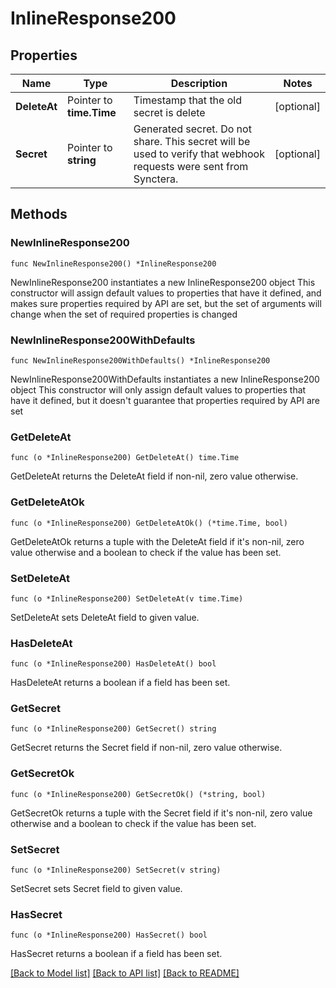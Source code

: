 # InlineResponse200

## Properties

Name | Type | Description | Notes
------------ | ------------- | ------------- | -------------
**DeleteAt** | Pointer to **time.Time** | Timestamp that the old secret is delete | [optional] 
**Secret** | Pointer to **string** | Generated secret. Do not share. This secret will be used to verify that webhook requests were sent from Synctera. | [optional] 

## Methods

### NewInlineResponse200

`func NewInlineResponse200() *InlineResponse200`

NewInlineResponse200 instantiates a new InlineResponse200 object
This constructor will assign default values to properties that have it defined,
and makes sure properties required by API are set, but the set of arguments
will change when the set of required properties is changed

### NewInlineResponse200WithDefaults

`func NewInlineResponse200WithDefaults() *InlineResponse200`

NewInlineResponse200WithDefaults instantiates a new InlineResponse200 object
This constructor will only assign default values to properties that have it defined,
but it doesn't guarantee that properties required by API are set

### GetDeleteAt

`func (o *InlineResponse200) GetDeleteAt() time.Time`

GetDeleteAt returns the DeleteAt field if non-nil, zero value otherwise.

### GetDeleteAtOk

`func (o *InlineResponse200) GetDeleteAtOk() (*time.Time, bool)`

GetDeleteAtOk returns a tuple with the DeleteAt field if it's non-nil, zero value otherwise
and a boolean to check if the value has been set.

### SetDeleteAt

`func (o *InlineResponse200) SetDeleteAt(v time.Time)`

SetDeleteAt sets DeleteAt field to given value.

### HasDeleteAt

`func (o *InlineResponse200) HasDeleteAt() bool`

HasDeleteAt returns a boolean if a field has been set.

### GetSecret

`func (o *InlineResponse200) GetSecret() string`

GetSecret returns the Secret field if non-nil, zero value otherwise.

### GetSecretOk

`func (o *InlineResponse200) GetSecretOk() (*string, bool)`

GetSecretOk returns a tuple with the Secret field if it's non-nil, zero value otherwise
and a boolean to check if the value has been set.

### SetSecret

`func (o *InlineResponse200) SetSecret(v string)`

SetSecret sets Secret field to given value.

### HasSecret

`func (o *InlineResponse200) HasSecret() bool`

HasSecret returns a boolean if a field has been set.


[[Back to Model list]](../README.md#documentation-for-models) [[Back to API list]](../README.md#documentation-for-api-endpoints) [[Back to README]](../README.md)


